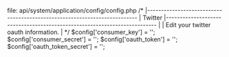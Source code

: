 file: api/system/application/config/config.php
/*
|--------------------------------------------------------------------------
| Twitter
|--------------------------------------------------------------------------
|
| Edit your twitter oauth information.
|
*/
$config['consumer_key'] = '';
$config['consumer_secret'] = '';
$config['oauth_token'] = '';
$config['oauth_token_secret'] = '';

